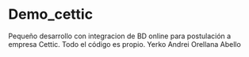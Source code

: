# Demo_cettic
Pequeño desarrollo con integracion de BD online para postulación a empresa Cettic.
Todo el código es propio.
Yerko Andrei Orellana Abello
